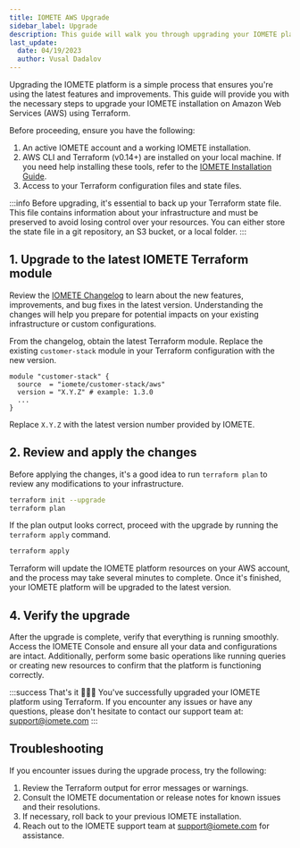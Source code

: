 ```yaml
---
title: IOMETE AWS Upgrade
sidebar_label: Upgrade
description: This guide will walk you through upgrading your IOMETE platform using Terraform on Amazon Web Services (AWS).
last_update:
  date: 04/19/2023
  author: Vusal Dadalov
---
```


Upgrading the IOMETE platform is a simple process that ensures you're using the latest features and improvements. This guide will provide you with the necessary steps to upgrade your IOMETE installation on Amazon Web Services (AWS) using Terraform.

Before proceeding, ensure you have the following:

1.  An active IOMETE account and a working IOMETE installation.
2.  AWS CLI and Terraform (v0.14+) are installed on your local machine. If you need help installing these tools, refer to the [IOMETE Installation Guide](install).
3.  Access to your Terraform configuration files and state files.

:::info
Before upgrading, it's essential to back up your Terraform state file.
This file contains information about your infrastructure and must be preserved to avoid losing control over your resources.
You can either store the state file in a git repository, an S3 bucket, or a local folder.
:::

## 1. Upgrade to the latest IOMETE Terraform module

Review the [IOMETE Changelog](changelog) to learn about the new features, improvements, and bug fixes in the latest version. Understanding the changes will help you prepare for potential impacts on your existing infrastructure or custom configurations.

From the changelog, obtain the latest Terraform module. Replace the existing `customer-stack` module in your Terraform configuration with the new version.

```hcl
module "customer-stack" {
  source  = "iomete/customer-stack/aws"
  version = "X.Y.Z" # example: 1.3.0
  ...
}
```

Replace `X.Y.Z` with the latest version number provided by IOMETE.

## 2. Review and apply the changes

Before applying the changes, it's a good idea to run `terraform plan` to review any modifications to your infrastructure.

```bash
terraform init --upgrade
terraform plan
```

If the plan output looks correct, proceed with the upgrade by running the `terraform apply` command.

```bash
terraform apply
```

Terraform will update the IOMETE platform resources on your AWS account, and the process may take several minutes to complete.
Once it's finished, your IOMETE platform will be upgraded to the latest version.

## 4. Verify the upgrade

After the upgrade is complete, verify that everything is running smoothly. Access the IOMETE Console and ensure all your data and configurations are intact. Additionally, perform some basic operations like running queries or creating new resources to confirm that the platform is functioning correctly.

:::success That's it 🎉🎉🎉
You've successfully upgraded your IOMETE platform using Terraform. If you encounter any issues or have any questions, please don't hesitate to contact our support team at: support@iomete.com
:::

## Troubleshooting

If you encounter issues during the upgrade process, try the following:

1.  Review the Terraform output for error messages or warnings.
2.  Consult the IOMETE documentation or release notes for known issues and their resolutions.
3.  If necessary, roll back to your previous IOMETE installation.
4.  Reach out to the IOMETE support team at support@iomete.com for assistance.
